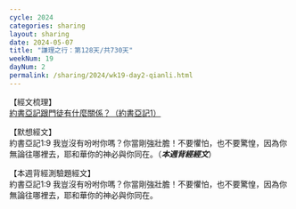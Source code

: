 ```yaml
---
cycle: 2024
categories: sharing
layout: sharing
date: 2024-05-07
title: "謙理之行：第128天/共730天"
weekNum: 19
dayNum: 2
permalink: /sharing/2024/wk19-day2-qianli.html
---
```


【經文梳理】  
<a href="https://youtu.be/V-AmQjJhAn0" target="_blank">約書亞記跟門徒有什麼關係？（約書亞記1）</a>

【默想經文】  
約書亞記1:9 我豈沒有吩咐你嗎？你當剛強壯膽！不要懼怕，也不要驚惶，因為你無論往哪裡去，耶和華你的神必與你同在。（_**本週背經經文**_）

【本週背經測驗題經文】  
約書亞記1:9 我豈沒有吩咐你嗎？你當剛強壯膽！不要懼怕，也不要驚惶，因為你無論往哪裡去，耶和華你的神必與你同在。
